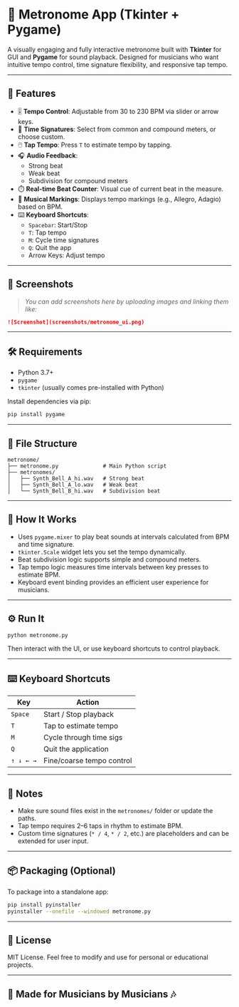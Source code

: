 # 🎵 Metronome App (Tkinter + Pygame)

A visually engaging and fully interactive metronome built with **Tkinter** for GUI and **Pygame** for sound playback. Designed for musicians who want intuitive tempo control, time signature flexibility, and responsive tap tempo.

---

## 🚀 Features

- 🎚️ **Tempo Control**: Adjustable from 30 to 230 BPM via slider or arrow keys.
- 🔁 **Time Signatures**: Select from common and compound meters, or choose custom.
- 🖱️ **Tap Tempo**: Press `T` to estimate tempo by tapping.
- 🎧 **Audio Feedback**: 
  - Strong beat
  - Weak beat
  - Subdivision for compound meters
- ⏱️ **Real-time Beat Counter**: Visual cue of current beat in the measure.
- 🎼 **Musical Markings**: Displays tempo markings (e.g., Allegro, Adagio) based on BPM.
- ⌨️ **Keyboard Shortcuts**:
  - `Spacebar`: Start/Stop
  - `T`: Tap tempo
  - `M`: Cycle time signatures
  - `Q`: Quit the app
  - Arrow Keys: Adjust tempo

---

## 📸 Screenshots

> _You can add screenshots here by uploading images and linking them like:_
```md
![Screenshot](screenshots/metronome_ui.png)
```

---

## 🛠️ Requirements

- Python 3.7+
- `pygame`
- `tkinter` (usually comes pre-installed with Python)

Install dependencies via pip:

```bash
pip install pygame
```

---

## 📁 File Structure

```
metronome/
├── metronome.py              # Main Python script
├── metronomes/
│   ├── Synth_Bell_A_hi.wav   # Strong beat
│   ├── Synth_Bell_A_lo.wav   # Weak beat
│   └── Synth_Bell_B_hi.wav   # Subdivision beat
```

---

## 🧠 How It Works

- Uses `pygame.mixer` to play beat sounds at intervals calculated from BPM and time signature.
- `tkinter.Scale` widget lets you set the tempo dynamically.
- Beat subdivision logic supports simple and compound meters.
- Tap tempo logic measures time intervals between key presses to estimate BPM.
- Keyboard event binding provides an efficient user experience for musicians.

---

## ⚙️ Run It

```bash
python metronome.py
```

Then interact with the UI, or use keyboard shortcuts to control playback.

---

## ⌨️ Keyboard Shortcuts

| Key        | Action                    |
|------------|---------------------------|
| `Space`    | Start / Stop playback     |
| `T`        | Tap to estimate tempo     |
| `M`        | Cycle through time sigs   |
| `Q`        | Quit the application      |
| `↑ ↓ ← →`  | Fine/coarse tempo control |

---

## 📝 Notes

- Make sure sound files exist in the `metronomes/` folder or update the paths.
- Tap tempo requires 2–6 taps in rhythm to estimate BPM.
- Custom time signatures (`* / 4`, `* / 2`, etc.) are placeholders and can be extended for user input.

---

## 📦 Packaging (Optional)

To package into a standalone app:

```bash
pip install pyinstaller
pyinstaller --onefile --windowed metronome.py
```

---

## 📄 License

MIT License. Feel free to modify and use for personal or educational projects.

---

## 🎻 Made for Musicians by Musicians 🎶